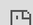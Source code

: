 ```yaml
---
layout: post
date:   2022-04-26
image: ""
title:  "Carceral Keynesianism:
Spatializing Prison Construction as Rural Development Policy in Mario Cuomo’s New York, 1983-1994"
author: "Jonathan Marty, David McNamara, Erik Strand"
---
```


## Mario Cuomo's Rise to Liberal Icon Status

During his three-term tenure as Governor of New York State from 1983 to 1994, Mario Cuomo ascended to icon status in liberal political circles. With his talent for public speaking, coupled with his vision of “progressive pragmatism” reminiscent of beloved reformers like Franklin D. Roosevelt and Fiorello LaGuardia, Cuomo proved highly endearing to a Democratic Party increasingly crushed and alienated by the small government, free market rhetoric of the Reagan administration in Washington. 

Aside from his early stance against the death penalty, Cuomo is perhaps most remembered today for his Keynote Address at the 1984 Democratic National Convention. Speaking in San Francisco to a crowd of DNC members, Cuomo powerfully argued on behalf of those Americans who, due to poverty, deindustrialization and outsourcing of jobs, as well as newly enacted fiscal austerity measures from the White House, struggled to live with dignity. With its populist righteousness and optimistic outlook toward the capacity of government to improve people’s lives, this speech enshrined Cuomo as the Democrats’ “great progressive hope,” and forever associated him with a lasting image of American inequality as a “tale of two cities.”

![intro_image](/conflict_urbanism_sp2022/images/cuomo_kennedy.png)

Yet, despite his liberal accolades and skillful oration, Mario Cuomo’s most lasting legacy as Governor of New York is his dramatic expansion of the state’s prison system. Indeed, during his eleven years in Albany, Cuomo himself would oversee the further entrenchment of the “tale of two cities” in New York State through the development of more prisons than each of his fifty-one predecessors combined. Over the course of his three terms, Cuomo oversaw the construction of 30 correctional facilities, each of which were located in upstate districts represented by Republicans in the State Senate. In total, the development of these 38 facilities cost New York State taxpayers over $1.5 billion, with an additional $425 million spent on payroll and operating expenditures each year. 

For the Cuomo administration, this policy of “carceral Keynesianism” was born in response to drug related crime statewide, as well as a growing statewide deficit and increasing economic blight in various upstate regions. By rapidly expanding the prison system, state officials argued, New York could stimulate economic growth, jobs production, and regional development in struggling rural sections of northern New York State, all while accommodating its rising prison population and mitigating overcrowding. Aside from failure of promised economic benefits to materialize in Upstate New York, Cuomo’s policy of prison-led “municipal welfare” has resulted in statewide spatial inequities, shackling deindustrialized rural regions to the prison system, and binding their economies to the mass incarceration of primarily black and brown men from major cities which fuels it.  

Upon Cuomo’s inauguration in 1983, the New York State prison population had swelled from 12,444 to 27,943 in just a decade. Such explosive growth was primarily the result of the Rockefeller Drug Laws, a draconian set of statutes which put in place mandatory minimum sentencing laws for narcotics possession. Under these laws, first enacted by Governor Nelson D. Rockefeller in 1973 and eventually inspiring similar laws in several other states, citizens found with four or more ounces of narcotics were mandatorily punished with fifteen years to life in prison. To put this in perspective, such a sentence was practically the same as that for people found guilty of second degree murder. 

In the mid-1980s, the crack epidemic exacerbated the already fervent pro-incarceration sentiments held by many politicians and American citizens, leading to the further advancement of “tough on crime” policies and laws in Washington and in various state legislatures. Additionally, just six days into Cuomo’s first term, a prisoner uprising took place at the Sing Sing Correctional Facility in Ossining, New York, with inmates holding nineteen prison employees hostage for nineteen days. With the prison system threatening to boil over into chaos similar to that of New York’s bloody Attica Prison Riot in 1973, Cuomo pursued the expansion of the state’s carceral infrastructure almost immediately, authorizing funding for 3,400 new state prison cells in his very first year as Governor.

Compounding the issues faced by its new executive, New York State in 1983 faced a looming budget deficit of $579 million which experts warned could grow to $1.8 billion the following year. With an ongoing trend of statewide depopulation, New York’s tax rolls were shrinking just as quickly as urgent problems were intensifying. Though Cuomo espoused the virtues of social welfare and progressive governance during his campaign, the ongoing neoliberal turn, in effect since the early 1970s but intensified by the popularity of both Reagan and Margaret Thatcher, had gained the hearts and minds of countless voters, legislators, and government bureaucrats, souring them on government intervention and ensuring their non-compliance with any proposed expansion of the social safety net.

 
[click here for full screen version of this map](https://dm3613.github.io/mapbox/index.html)  

<div class="iframe-column"><iframe src="https://dm3613.github.io/mapbox/index.html" style="position:absolute;top:0;left:0;width:200%;height:200%;" frameborder="0"></iframe></div> 



In recent years, momentum has grown among anti-carceral social movements, perhaps felt most intimately in New York City with the ongoing fight to permanently shut down Rikers Island, but also throughout the State with several actions targeting the state capital. Relatedly, low-level drug arrests have decreased ever so slightly since the 90s, leading to dwindling prisoner populations in certain upstate areas, leading to the looming question of whether to close prisons which act as the economic anchors of dozens of Upstate municipalities. 

![img title](/insert_PHOTOLINK)


Such a development has led to a political backlash across a variety of Upstate towns and counties, in which prisons, and therefore the incarceration of human beings – typically young, black, poor, and from just 4-to-5 New York City neighborhoods – are seen as the vital economic lifeblood of areas which have struggled since the flight of industry many decades ago. Conversely, any attempt by downstate legislators and activists to reduce the size of the carceral system is seen as a direct attack on these towns and the families who live in them.

With this project, we hope to illuminate how this troubling situation has arisen, with the false and unsustainable promise of Carceral Keynesianism pursued by the Cuomo administration from 1983-1984. Moreso, we hope to illuminate and criticize the disturbing current political predicament New York State finds itself in, in order to note the shortsighted and destructive nature of a revered politician’s most lasting legacy.

![img title](/insert_PHOTOLINK)

## Conclusion  



## Citations

Alexander, Michelle. The New Jim Crow: Mass Incarceration in the Age of Colorblindness. New York: The New Press, 2010. 
Bernstein, Lee. “The Sing Sing Revolt: The Incarceration Crisis and Criminal Justice Liberalism in the 1980s.” New York History 100, no. 1 (2019): 1–27.
“Cuomo Signs Measures To Pay for New Prisons.” The New York Times, July 29, 1983, sec. B. 
Davis, Angela Y. Are Prisons Obsolete? New York: Seven Stories Press, 2003. 
Gangi, Robert. “Prison's Challenge to Cuomo.” The New York Times, January 20, 1983. www.nytimes.com/1986/06/21/opinion cuomo-is-wrong-on-state-prisons.html. 
Gangi, Robert. “Cuomo Is Wrong On State Prisons.” The New York Times, June 21, 1986, sec. 1. www.nytimes.com/1986/06/21/opinion/cuomo-is-wrong-on-state-prisons.html
Gilmore, Ruth Wilson. Golden Gulag: Prisons, Surplus, Crisis, and Opposition in Globalizing California. Berkeley: University of California Press, 2007. 
Gonnerman, Jennifer. “The Supermax Solution.” The Village Voice. May 15, 1999. 
Hooks, Gregory, Clayton Mosher, Thomas Rotolo, and Linda Lobao. “The Prison Industry: Carceral Expansion and Employment in U.S. Counties, 1969-1994*.” Social Science Quarterly 85, no. 1 (March 2004): 37–57.
King, Ryan S., Marc Mauer, and Tracy Huling. Rep. Big Prisons, Small Towns: Prison Economics in Rural America. Washington, D.C.: The Sentencing Project, 2003. 
Kolbert, Elizabeth. “Criminal Justice: Hard Goal for Cuomo.” The New York Times, October 2, 1990. www.nytimes.com/1990/10/02/nyregion/criminal-justice-hard-goal-for-cuomo.html. 
Mann, Brian. “How Prisons Became the North Country's Normal.” North Country Public Radio, July 15, 2019.     
Morrell, Andrea. “‘Municipal Welfare’ and the Neoliberal Prison Town: The Political Economy of Prison Closures in New York State.” North American Dialogue 15, no. 2 (2012): 43–49. 
Rep. How SUNY Matters: Economic Impacts of the State University of New York. Nelson A. Rockefeller Institute of Government, June 2011. rockinst.org/wp-content/uploads/2018/02/2011-06-01-How_SUNY_Matters.pdf.         
Schlosser, Eric. “The Prison-Industrial Complex.” The Atlantic, December 1998. www.theatlantic.com/magazine/archive/1998/12/the-prison-industrial-complex/304669/. 
Spain, Mike. “Governor Mario Cuomo.” The Times Union. December 21, 1983. 
Wang, Jackie. Carceral Capitalism. South Pasadena: Semiotext(e), 2018.
Williams, Mason B. “How the Rockefeller Laws Hit the Streets: Drug Policing and the Politics of State Competence in New York City, 1973–1989.” Modern American History 4, no. 1 (2021): 67–90. 

## Data
Employment, income, place of employment, and place of residence data (US Decennial Census, PUMS level via IPUMS USA, 1960-2010)
https://usa.ipums.org/usa/ 
Incarceration Rate by Census Tract (2010)
https://www.prisonpolicy.org/origin/ny/tracts.html 
Prison inflow/outflow data (2010)
https://www.latfor.state.ny.us/data/?sec=2010amendpop 
